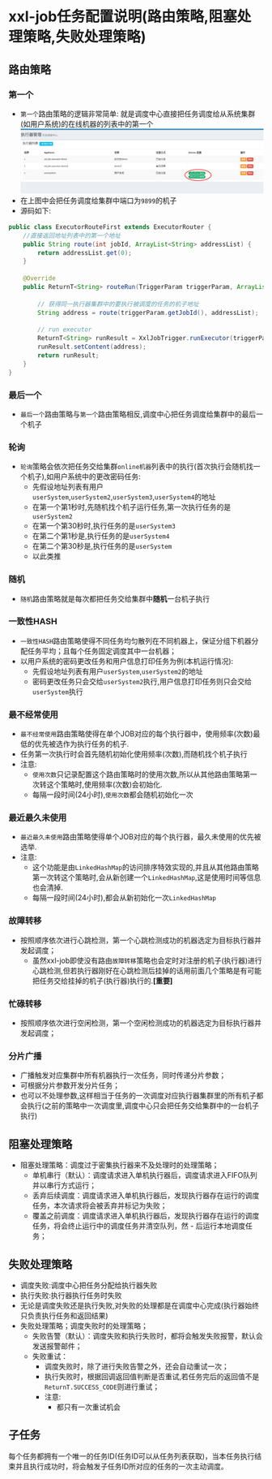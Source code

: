 # xxl-job任务配置说明(路由策略,阻塞处理策略,失败处理策略)

## 路由策略

### 第一个
- `第一个`路由策略的逻辑非常简单: 就是调度中心直接把任务调度给从系统集群(如用户系统)的在线机器的列表中的第一个
![](res/userSystem_cluster.png)
- 在上图中会把任务调度给集群中端口为`9899`的机子
- 源码如下:
```java
public class ExecutorRouteFirst extends ExecutorRouter {
    //直接返回地址列表中的第一个地址
    public String route(int jobId, ArrayList<String> addressList) {
        return addressList.get(0);
    }

    @Override
    public ReturnT<String> routeRun(TriggerParam triggerParam, ArrayList<String> addressList) {

        // 获得同一执行器集群中的要执行被调度的任务的机子地址
        String address = route(triggerParam.getJobId(), addressList);

        // run executor
        ReturnT<String> runResult = XxlJobTrigger.runExecutor(triggerParam, address);
        runResult.setContent(address);
        return runResult;
    }
}
```

### 最后一个
- `最后一个`路由策略与`第一个`路由策略相反,调度中心把任务调度给集群中的最后一个机子

### 轮询
- `轮询`策略会依次把任务交给集群`online机器`列表中的执行(首次执行会随机找一个机子),如用户系统中的更改密码任务:
    - 先假设地址列表有用户`userSystem`,`userSystem2`,`userSystem3`,`userSystem4`的地址
    - 在第一个第1秒时,先随机找个机子运行任务,第一次执行任务的是`userSystem2`
    - 在第一个第30秒时,执行任务的是`userSystem3`
    - 在第二个第1秒是,执行任务的是`userSystem4`
    - 在第二个第30秒是,执行任务的是`userSystem`
    - 以此类推

### 随机
- `随机`路由策略就是每次都把任务交给集群中**随机**一台机子执行

### 一致性HASH
- `一致性HASH`路由策略使得不同任务均匀散列在不同机器上，保证分组下机器分配任务平均；且每个任务固定调度其中一台机器；
- 以用户系统的密码更改任务和用户信息打印任务为例(本机运行情况):
    - 先假设地址列表有用户`userSystem`,`userSystem2`的地址
    - 密码更改任务只会交给`userSystem2`执行,用户信息打印任务则只会交给`userSystem`执行

### 最不经常使用
- `最不经常使用`路由策略使得在单个JOB对应的每个执行器中，使用频率(次数)最低的优先被选作为执行任务的机子.
- 任务第一次执行时会首先随机初始化使用频率(次数),而随机找个机子执行
- 注意:
    - `使用次数`只记录配置这个路由策略时的使用次数,所以从其他路由策略第一次转这个策略时,使用频率(次数)会初始化.
    - 每隔一段时间(24小时),`使用次数`都会随机初始化一次

### 最近最久未使用
- `最近最久未使用`路由策略使得单个JOB对应的每个执行器，最久未使用的优先被选举.
- 注意:
    - 这个功能是由`LinkedHashMap`的访问排序特效实现的,并且从其他路由策略第一次转这个策略时,会从新创建一个`LinkedHashMap`,这是使用时间等信息也会清掉.
    - 每隔一段时间(24小时),都会从新初始化一次`LinkedHashMap`
### 故障转移
- 按照顺序依次进行心跳检测，第一个心跳检测成功的机器选定为目标执行器并发起调度；
    - 虽然xxl-job即使没有路由`故障转移`策略也会定时对注册的机子(执行器)进行心跳检测,但若执行器刚好在心跳检测后挂掉的话用前面几个策略是有可能把任务交给挂掉的机子(执行器)执行的.**[重要]**
    
### 忙碌转移
- 按照顺序依次进行空闲检测，第一个空闲检测成功的机器选定为目标执行器并发起调度；

### 分片广播
- 广播触发对应集群中所有机器执行一次任务，同时传递分片参数；
- 可根据分片参数开发分片任务；
- 也可以不处理参数,这样相当于任务的一次调度对应执行器集群里的所有机子都会执行(之前的策略中一次调度里,调度中心只会把任务交给集群中的一台机子执行)

## 阻塞处理策略
- 阻塞处理策略：调度过于密集执行器来不及处理时的处理策略；
    - 单机串行（默认）：调度请求进入单机执行器后，调度请求进入FIFO队列并以串行方式运行；
    - 丢弃后续调度：调度请求进入单机执行器后，发现执行器存在运行的调度任务，本次请求将会被丢弃并标记为失败；
    - 覆盖之前调度：调度请求进入单机执行器后，发现执行器存在运行的调度任务，将会终止运行中的调度任务并清空队列，然 - 后运行本地调度任务；


## 失败处理策略
- 调度失败:调度中心把任务分配给执行器失败
- 执行失败:执行器执行任务时失败
- 无论是调度失败还是执行失败,对失败的处理都是在调度中心完成(执行器始终只负责执行任务和返回结果)
- 失败处理策略；调度失败时的处理策略；
    - 失败告警（默认）：调度失败和执行失败时，都将会触发失败报警，默认会发送报警邮件；
    - 失败重试：
        - 调度失败时，除了进行失败告警之外，还会自动重试一次；
        - 执行失败时，根据回调返回值判断是否重试,若任务完后的返回值不是`ReturnT.SUCCESS_CODE`则进行重试；
        - 注意:
          - 都只有一次重试机会

## 子任务
每个任务都拥有一个唯一的任务ID(任务ID可以从任务列表获取)，当本任务执行结束并且执行成功时，将会触发子任务ID所对应的任务的一次主动调度。